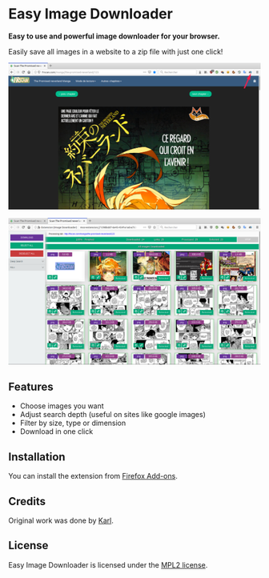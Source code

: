 Easy Image Downloader
=====================

**Easy to use and powerful image downloader for your browser.**

Easily save all images in a website to a zip file with just one click!

![step1-screenshot](screenshots/step1.png)

![step2-screenshot](screenshots/step2.png)

## Features

- Choose images you want
- Adjust search depth (useful on sites like google images)
- Filter by size, type or dimension
- Download in one click

## Installation

You can install the extension from [Firefox Add-ons](#).

## Credits

Original work was done by [Karl](https://addons.mozilla.org/fr/firefox/user/13834224/).

## License

Easy Image Downloader is licensed under the [MPL2 license](LICENSE).
